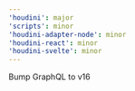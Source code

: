 ```yaml
---
'houdini': major
'scripts': minor
'houdini-adapter-node': minor
'houdini-react': minor
'houdini-svelte': minor
---
```


Bump GraphQL to v16
